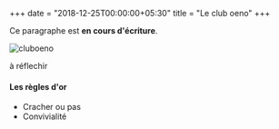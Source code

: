 +++
date = "2018-12-25T00:00:00+05:30"
title = "Le club oeno"
+++

Ce paragraphe est **en cours d'écriture**.

![cluboeno][1]

à réflechir

#### Les règles d'or

* Cracher ou pas
* Convivialité

[1]: /img/about/verre_10.jpeg
